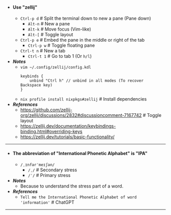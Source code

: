 - #### Use "zellij"
    - `Ctrl-p d` # Split the terminal down to new a pane (Pane down)
        - `Alt-n` # New a pane
        - `Alt-k` # Move focus (Vim-like)
        - `Alt-[` # Toggle layout
    - `Ctrl-p e` # Embed the pane in the middle or right of the tab
        - `Ctrl-p w` # Toggle floating pane
    - `Ctrl-t n` # New a tab
        - `Ctrl-t 1` # Go to tab 1 (Or `h/l`)
- ***Notes***
    - `vim ~/.config/zellij/config.kdl`
      ```
      keybinds {
          unbind "Ctrl h" // unbind in all modes (To recover Backspace key)
      }
      ```
    - `nix profile install nixpkgs#zellij` # Install dependencies
- ***References***
    - https://github.com/zellij-org/zellij/discussions/2832#discussioncomment-7167742 # Toggle layout
    - https://zellij.dev/documentation/keybindings-binding.html#overriding-keys
    - https://zellij.dev/tutorials/basic-functionality/
- ---
- #### The abbreviation of "International Phonetic Alphabet" is "IPA"
    - `/ˌɪnfərˈmeɪʃən/`
        - `/ˌ/` # Secondary stress
        - `/ˈ/` # Primary stress
- ***Notes***
    - Because to understand the stress part of a word.
- ***References***
    - `Tell me the International Phonetic Alphabet of word 'information'` # ChatGPT
- ---
